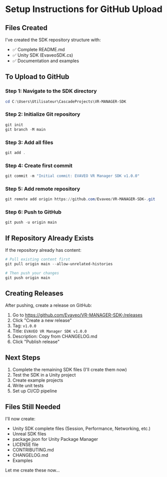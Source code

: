 # Setup Instructions for GitHub Upload

## Files Created

I've created the SDK repository structure with:
- ✅ Complete README.md
- ✅ Unity SDK (EvaveoSDK.cs)
- ✅ Documentation and examples

## To Upload to GitHub

### Step 1: Navigate to the SDK directory
```powershell
cd C:\Users\Utilisateur\CascadeProjects\VR-MANAGER-SDK
```

### Step 2: Initialize Git repository
```powershell
git init
git branch -M main
```

### Step 3: Add all files
```powershell
git add .
```

### Step 4: Create first commit
```powershell
git commit -m "Initial commit: EVAVEO VR Manager SDK v1.0.0"
```

### Step 5: Add remote repository
```powershell
git remote add origin https://github.com/Evaveo/VR-MANAGER-SDK-.git
```

### Step 6: Push to GitHub
```powershell
git push -u origin main
```

## If Repository Already Exists

If the repository already has content:

```powershell
# Pull existing content first
git pull origin main --allow-unrelated-histories

# Then push your changes
git push origin main
```

## Creating Releases

After pushing, create a release on GitHub:

1. Go to https://github.com/Evaveo/VR-MANAGER-SDK-/releases
2. Click "Create a new release"
3. Tag: `v1.0.0`
4. Title: `EVAVEO VR Manager SDK v1.0.0`
5. Description: Copy from CHANGELOG.md
6. Click "Publish release"

## Next Steps

1. Complete the remaining SDK files (I'll create them now)
2. Test the SDK in a Unity project
3. Create example projects
4. Write unit tests
5. Set up CI/CD pipeline

## Files Still Needed

I'll now create:
- Unity SDK complete files (Session, Performance, Networking, etc.)
- Unreal SDK files
- package.json for Unity Package Manager
- LICENSE file
- CONTRIBUTING.md
- CHANGELOG.md
- Examples

Let me create these now...
